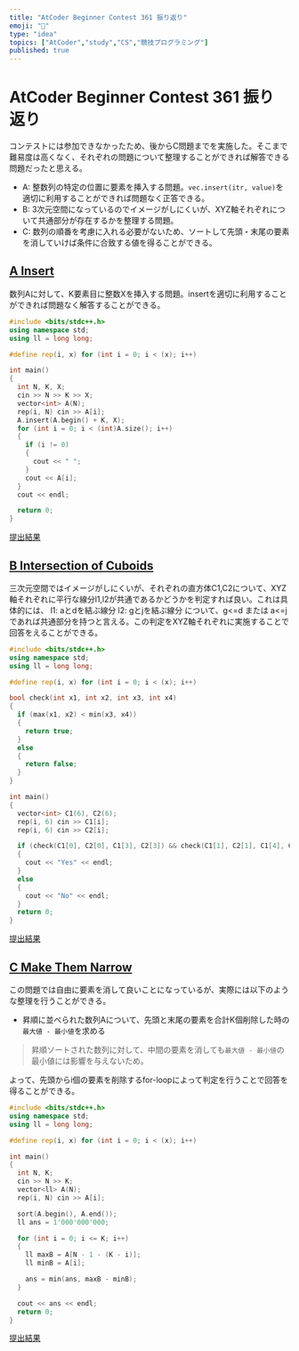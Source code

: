 ```yaml
---
title: "AtCoder Beginner Contest 361 振り返り"
emoji: "📒"
type: "idea"
topics: ["AtCoder","study","CS","競技プログラミング"]
published: true
---
```


# AtCoder Beginner Contest 361 振り返り

コンテストには参加できなかったため、後からC問題までを実施した。そこまで難易度は高くなく、それぞれの問題について整理することができれば解答できる問題だったと思える。

- A: 整数列の特定の位置に要素を挿入する問題。`vec.insert(itr, value)`を適切に利用することができれば問題なく正答できる。
- B: 3次元空間になっているのでイメージがしにくいが、XYZ軸それぞれについて共通部分が存在するかを整理する問題。
- C: 数列の順番を考慮に入れる必要がないため、ソートして先頭・末尾の要素を消していけば条件に合致する値を得ることができる。

## [A Insert](https://atcoder.jp/contests/abc361/tasks/361_a)

数列Aに対して、K要素目に整数Xを挿入する問題。insertを適切に利用することができれば問題なく解答することができる。

```cpp
#include <bits/stdc++.h>
using namespace std;
using ll = long long;

#define rep(i, x) for (int i = 0; i < (x); i++)

int main()
{
  int N, K, X;
  cin >> N >> K >> X;
  vector<int> A(N);
  rep(i, N) cin >> A[i];
  A.insert(A.begin() + K, X);
  for (int i = 0; i < (int)A.size(); i++)
  {
    if (i != 0)
    {
      cout << " ";
    }
    cout << A[i];
  }
  cout << endl;

  return 0;
}
```

[提出結果](https://atcoder.jp/contests/abc361/submissions/57420644)

## [B Intersection of Cuboids](https://atcoder.jp/contests/abc361/tasks/361_b)

三次元空間ではイメージがしにくいが、それぞれの直方体C1,C2について、XYZ軸それぞれに平行な線分l1,l2が共通であるかどうかを判定すれば良い。これは具体的には、
l1: aとdを結ぶ線分
l2: gとjを結ぶ線分
について、g<=d または a<=jであれば共通部分を持つと言える。この判定をXYZ軸それぞれに実施することで回答をえることができる。

```cpp
#include <bits/stdc++.h>
using namespace std;
using ll = long long;

#define rep(i, x) for (int i = 0; i < (x); i++)

bool check(int x1, int x2, int x3, int x4)
{
  if (max(x1, x2) < min(x3, x4))
  {
    return true;
  }
  else
  {
    return false;
  }
}

int main()
{
  vector<int> C1(6), C2(6);
  rep(i, 6) cin >> C1[i];
  rep(i, 6) cin >> C2[i];

  if (check(C1[0], C2[0], C1[3], C2[3]) && check(C1[1], C2[1], C1[4], C2[4]) && check(C1[2], C2[2], C1[5], C2[5]))
  {
    cout << "Yes" << endl;
  }
  else
  {
    cout << "No" << endl;
  }
  return 0;
}
```

[提出結果](https://atcoder.jp/contests/abc361/submissions/57422303)

## [C Make Them Narrow](https://atcoder.jp/contests/abc361/tasks/361_c)

この問題では自由に要素を消して良いことになっているが、実際には以下のような整理を行うことができる。

- 昇順に並べられた数列Aについて、先頭と末尾の要素を合計K個削除した時の`最大値 - 最小値`を求める

> 昇順ソートされた数列に対して、中間の要素を消しても`最大値 - 最小値`の最小値には影響を与えないため。

よって、先頭からi個の要素を削除するfor-loopによって判定を行うことで回答を得ることができる。

```cpp
#include <bits/stdc++.h>
using namespace std;
using ll = long long;

#define rep(i, x) for (int i = 0; i < (x); i++)

int main()
{
  int N, K;
  cin >> N >> K;
  vector<ll> A(N);
  rep(i, N) cin >> A[i];

  sort(A.begin(), A.end());
  ll ans = 1'000'000'000;

  for (int i = 0; i <= K; i++)
  {
    ll maxB = A[N - 1 - (K - i)];
    ll minB = A[i];

    ans = min(ans, maxB - minB);
  }

  cout << ans << endl;
  return 0;
}
```

[提出結果](https://atcoder.jp/contests/abc361/submissions/57440589)
